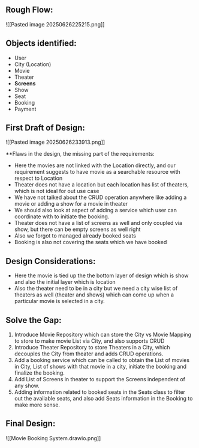 ## Rough Flow:

![[Pasted image 20250626225215.png]]

## Objects identified:

- User
- City (Location)
- Movie
- Theater
- **Screens**
- Show
- Seat
- Booking
- Payment

## First Draft of Design:

![[Pasted image 20250626233913.png]]

**Flaws in the design, the missing part of the requirements:

- Here the movies are not linked with the Location directly, and our requirement suggests to have movie as a searchable resource with respect to Location
- Theater does not have a location but each location has list of theaters, which is not ideal for out use case
- We have not talked about the CRUD operation anywhere like adding a movie or adding a show for a movie in theater
- We should also look at aspect of adding a service which user can coordinate with to initiate the booking.
- Theater does not have a list of screens as well and only coupled via show, but there can be empty screens as well right
- Also we forgot to managed already booked seats
- Booking is also not covering the seats which we have booked

## Design Considerations: 

- Here the movie is tied up the the bottom layer of design which is show and also the initial layer which is location
- Also the theater need to be in a city but we need a city wise list of theaters as well (theater and shows) which can come up when a particular movie is selected in a city.

## Solve the Gap:

1. Introduce Movie Repository which can store the City vs Movie Mapping to store to make movie List via City, and also supports CRUD
2. Introduce Theater Repository to store Theaters in a City, which decouples the City from theater and adds CRUD operations.
3. Add a booking service which can be called to obtain the List of movies in City, List of shows with that movie in a city, initiate the booking and finalize the booking.
4. Add List of Screens in theater to support the Screens independent of any show.
5. Adding information related to booked seats in the Seats class to filter out the available seats, and also add Seats information in the Booking to make more sense.

## Final Design:

![[Movie Booking System.drawio.png]]


